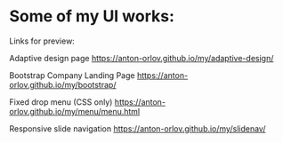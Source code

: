 # Some of my UI works:
Links for preview:

Adaptive design page
https://anton-orlov.github.io/my/adaptive-design/

Bootstrap Company Landing Page
https://anton-orlov.github.io/my/bootstrap/

Fixed drop menu (CSS only)
https://anton-orlov.github.io/my/menu/menu.html

Responsive slide navigation
https://anton-orlov.github.io/my/slidenav/
